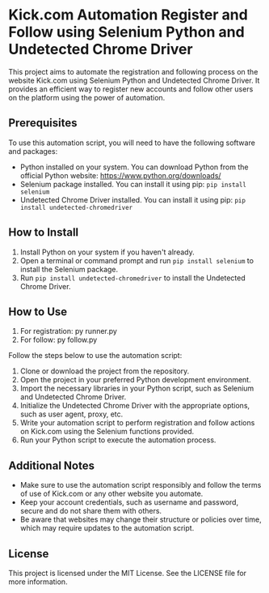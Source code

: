 Kick.com Automation Register and Follow using Selenium Python and Undetected Chrome Driver
==========================================================================================

This project aims to automate the registration and following process on the website Kick.com using Selenium Python and Undetected Chrome Driver. It provides an efficient way to register new accounts and follow other users on the platform using the power of automation.

Prerequisites
-------------

To use this automation script, you will need to have the following software and packages:

*   Python installed on your system. You can download Python from the official Python website: https://www.python.org/downloads/
*   Selenium package installed. You can install it using pip: `pip install selenium`
*   Undetected Chrome Driver installed. You can install it using pip: `pip install undetected-chromedriver`

How to Install
--------------

1.  Install Python on your system if you haven't already.
2.  Open a terminal or command prompt and run `pip install selenium` to install the Selenium package.
3.  Run `pip install undetected-chromedriver` to install the Undetected Chrome Driver.

How to Use
----------

1. For registration: py runner.py
2. For follow: py follow.py

Follow the steps below to use the automation script:

1.  Clone or download the project from the repository.
2.  Open the project in your preferred Python development environment.
3.  Import the necessary libraries in your Python script, such as Selenium and Undetected Chrome Driver.
4.  Initialize the Undetected Chrome Driver with the appropriate options, such as user agent, proxy, etc.
5.  Write your automation script to perform registration and follow actions on Kick.com using the Selenium functions provided.
6.  Run your Python script to execute the automation process.

Additional Notes
----------------

*   Make sure to use the automation script responsibly and follow the terms of use of Kick.com or any other website you automate.
*   Keep your account credentials, such as username and password, secure and do not share them with others.
*   Be aware that websites may change their structure or policies over time, which may require updates to the automation script.

License
-------

This project is licensed under the MIT License. See the LICENSE file for more information.
